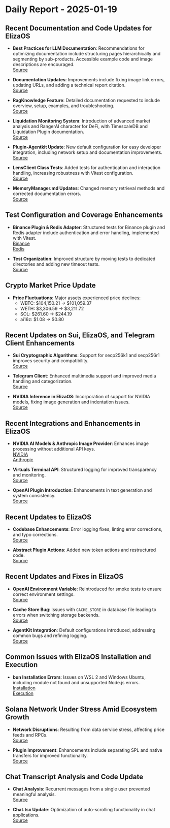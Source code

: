 # Daily Report - 2025-01-19

## Recent Documentation and Code Updates for ElizaOS

- **Best Practices for LLM Documentation**: Recommendations for optimizing documentation include structuring pages hierarchically and segmenting by sub-products. Accessible example code and image descriptions are encouraged.  
  [Source](https://twitter.com/dankvr/status/1881092811644191220)

- **Documentation Updates**: Improvements include fixing image link errors, updating URLs, and adding a technical report citation.  
  [Source](https://github.com/elizaOS/eliza/pull/2532)

- **RagKnowledge Feature**: Detailed documentation requested to include overview, setup, examples, and troubleshooting.  
  [Source](https://github.com/elizaOS/eliza/issues/2484)

- **Liquidation Monitoring System**: Introduction of advanced market analysis and RangerAI character for DeFi, with TimescaleDB and Liquidation Plugin documentation.  
  [Source](https://github.com/elizaOS/eliza/pull/2514)

- **Plugin-Agentkit Update**: New default configuration for easy developer integration, including network setup and documentation improvements.  
  [Source](https://github.com/elizaOS/eliza/pull/2505)

- **LensClient Class Tests**: Added tests for authentication and interaction handling, increasing robustness with Vitest configuration.  
  [Source](https://github.com/elizaOS/eliza/pull/2534)

- **MemoryManager.md Updates**: Changed memory retrieval methods and corrected documentation errors.  
  [Source](https://github.com/elizaOS/eliza/pull/2492)

## Test Configuration and Coverage Enhancements

- **Binance Plugin & Redis Adapter**: Structured tests for Binance plugin and Redis adapter include authentication and error handling, implemented with Vitest.  
  [Binance](https://github.com/elizaOS/eliza/pull/2482)  
  [Redis](https://github.com/elizaOS/eliza/commit/0fa5c0e468f38278dbf56216a5c32ca05c6ac88d)

- **Test Organization**: Improved structure by moving tests to dedicated directories and adding new timeout tests.  
  [Source](https://github.com/elizaOS/eliza/issues/2507)

## Crypto Market Price Update

- **Price Fluctuations**: Major assets experienced price declines:
  - WBTC: $104,150.21 → $101,059.37
  - WETH: $3,306.59 → $3,211.72
  - SOL: $261.60 → $244.19
  - ai16z: $1.08 → $0.80

## Recent Updates on Sui, ElizaOS, and Telegram Client Enhancements

- **Sui Cryptographic Algorithms**: Support for secp256k1 and secp256r1 improves security and compatibility.  
  [Source](https://github.com/elizaOS/eliza/commit/beb0bc1e72a296a8e18c95e96fedff1194bf98ae)

- **Telegram Client**: Enhanced multimedia support and improved media handling and categorization.  
  [Source](https://github.com/elizaOS/eliza/pull/2510)

- **NVIDIA Inference in ElizaOS**: Incorporation of support for NVIDIA models, fixing image generation and indentation issues.  
  [Source](https://github.com/elizaOS/eliza/commit/a5dccdb30d1f204ab5567763620e25a1e86c81a7)

## Recent Integrations and Enhancements in ElizaOS

- **NVIDIA AI Models & Anthropic Image Provider**: Enhances image processing without additional API keys.  
  [NVIDIA](https://github.com/elizaOS/eliza/pull/2512)  
  [Anthropic](https://github.com/elizaOS/eliza/pull/2524)

- **Virtuals Terminal API**: Structured logging for improved transparency and monitoring.  
  [Source](https://github.com/elizaOS/eliza/issues/2522)

- **OpenAI Plugin Introduction**: Enhancements in text generation and system consistency.  
  [Source](https://github.com/elizaOS/eliza/pull/2500)

## Recent Updates to ElizaOS

- **Codebase Enhancements**: Error logging fixes, linting error corrections, and typo corrections.  
  [Source](https://github.com/elizaOS/eliza/commit/ab20cadb82240269ac2b341371e7cafeeeb3a312)

- **Abstract Plugin Actions**: Added new token actions and restructured code.  
  [Source](https://github.com/elizaOS/eliza/pull/2531)

## Recent Updates and Fixes in ElizaOS

- **OpenAI Environment Variable**: Reintroduced for smoke tests to ensure correct environment settings.  
  [Source](https://github.com/elizaOS/eliza/pull/2472)

- **Cache Store Bug**: Issues with `CACHE_STORE` in database file leading to errors when switching storage backends.  
  [Source](https://github.com/elizaOS/eliza/issues/2511)

- **AgentKit Integration**: Default configurations introduced, addressing common bugs and refining logging.  
  [Source](https://github.com/elizaOS/eliza/commit/631cd6d2b8447edcfe75342cb99817aed1b59e83)

## Common Issues with ElizaOS Installation and Execution

- **bun Installation Errors**: Issues on WSL 2 and Windows Ubuntu, including module not found and unsupported Node.js errors.  
  [Installation](https://github.com/elizaOS/eliza/issues/2478)  
  [Execution](https://github.com/elizaOS/eliza/issues/2487)

## Solana Network Under Stress Amid Ecosystem Growth

- **Network Disruptions**: Resulting from data service stress, affecting price feeds and RPCs.  
  [Source](https://twitter.com/daosdotfun/status/1881113605502108085)

- **Plugin Improvement**: Enhancements include separating SPL and native transfers for improved functionality.  
  [Source](https://github.com/elizaOS/eliza/commit/2d7ea5291b090d1647386ecf4685123eb222ed5b)

## Chat Transcript Analysis and Code Update

- **Chat Analysis**: Recurrent messages from a single user prevented meaningful analysis.  
  [Source](https://discord.com/channels/1253563208833433701/1326603270893867064)

- **Chat.tsx Update**: Optimization of auto-scrolling functionality in chat applications.  
  [Source](https://github.com/elizaOS/eliza/pull/2529)
